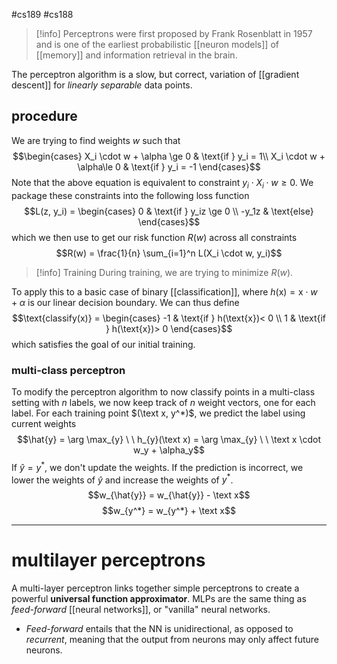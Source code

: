 #cs189 #cs188 

> [!info] Perceptrons were first proposed by Frank Rosenblatt in 1957 and is one of the earliest probabilistic [[neuron models]] of [[memory]] and information retrieval in the brain.

The perceptron algorithm is a slow, but correct, variation of [[gradient descent]] for *linearly separable* data points. 

## procedure
We are trying to find weights $w$ such that 
$$\begin{cases} X_i \cdot w + \alpha \ge 0 & \text{if } y_i = 1\\ X_i \cdot w + \alpha\le 0 & \text{if } y_i = -1 \end{cases}$$
Note that the above equation is equivalent to constraint $y_i \cdot X_i \cdot w \ge 0$. We package these constraints into the following loss function
$$L(z, y_i) = \begin{cases} 0 & \text{if } y_iz \ge 0 \\ -y_1z & \text{else} \end{cases}$$
which we then use to get our risk function $R(w)$ across all constraints
$$R(w) = \frac{1}{n} \sum_{i=1}^n L(X_i \cdot w, y_i)$$
> [!info] Training
> During training, we are trying to minimize $R(w)$.  

To apply this to a basic case of binary [[classification]], where $h(\text{x}) = \text{x} \cdot w + \alpha$ is our linear decision boundary. We can thus define
$$\text{classify(x)} = \begin{cases}
-1 & \text{if } h(\text{x})< 0 \\
1 & \text{if } h(\text{x})> 0
\end{cases}$$
which satisfies the goal of our initial training.

### multi-class perceptron
To modify the perceptron algorithm to now classify points in a multi-class setting with $n$ labels, we now keep track of $n$ weight vectors, one for each label. For each training point $(\text x, y^*)$, we predict the label using current weights
$$\hat{y} = \arg \max_{y} \ \ h_{y}(\text x) = \arg \max_{y} \ \ \text x \cdot w_y  + \alpha_y$$
If $\hat{y} = y^*$, we don't update the weights. If the prediction is incorrect, we lower the weights of $\hat y$ and increase the weights of $y^*$.
$$w_{\hat{y}} = w_{\hat{y}} - \text x$$
$$w_{y^*} = w_{y^*} + \text x$$

---
# multilayer perceptrons

A multi-layer perceptron links together simple perceptrons to create a powerful **universal function approximator**. MLPs are the same thing as *feed-forward* [[neural networks]], or "vanilla" neural networks.
- *Feed-forward* entails that the NN is unidirectional, as opposed to *recurrent*, meaning that the output from neurons may only affect future neurons.

